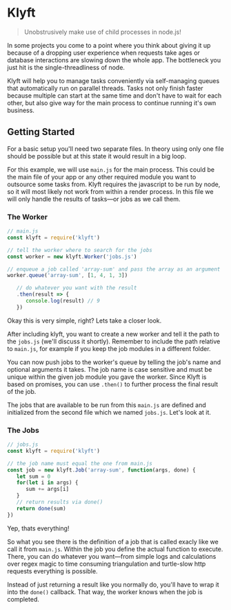 # Klyft

> Unobstrusively make use of child processes in node.js!

In some projects you come to a point where you think about giving it up because of a dropping user experience when requests take ages or database interactions are slowing down the whole app. The bottleneck you just hit is the single-threadliness of node.

Klyft will help you to manage tasks conveniently via self-managing queues that automatically run on parallel threads. Tasks not only finish faster because multiple can start at the same time and don't have to wait for each other, but also give way for the main process to continue running it's own business.

## Getting Started

For a basic setup you'll need two separate files. In theory using only one file should be possible but at this state it would result in a big loop.

For this example, we will use `main.js` for the main process. This could be the main file of your app or any other required module you want to outsource some tasks from. Klyft requires the javascript to be run by node, so it will most likely not work from within a render process. In this file we will only handle the results of tasks—or jobs as we call them.

### The Worker

```js
// main.js
const klyft = require('klyft')

// tell the worker where to search for the jobs
const worker = new klyft.Worker('jobs.js')

// enqueue a job called 'array-sum' and pass the array as an argument
worker.queue('array-sum', [1, 4, 1, 3])

   // do whatever you want with the result
   .then(result => {
      console.log(result) // 9
   })
```

Okay this is very simple, right? Lets take a closer look.

After including klyft, you want to create a new worker and tell it the path to the `jobs.js` (we'll discuss it shortly). Remember to include the path relative to `main.js`, for example if you keep the job modules in a different folder.

You can now push jobs to the worker's queue by telling the job's name and optional arguments it takes. The job name is case sensitive and must be unique within the given job module you gave the worker. Since Klyft is based on promises, you can use `.then()` to further process the final result of the job.

The jobs that are available to be run from this `main.js` are defined and initialized from the second file which we named `jobs.js`. Let's look at it.


### The Jobs

```js
// jobs.js
const klyft = require('klyft')

// the job name must equal the one from main.js
const job = new klyft.Job('array-sum', function(args, done) {
   let sum = 0
   for(let i in args) {
      sum += args[i]
   }
   // return results via done()
   return done(sum)
})
```

Yep, thats everything! 

So what you see there is the definition of a job that is called exacly like we call it from `main.js`. Within the job you define the actual function to execute. There, you can do whatever you want—from simple logs and calculations over regex magic to time consuming triangulation and turtle-slow http requests everything is possible.

Instead of just returning a result like you normally do, you'll have to wrap it into the `done()` callback. That way, the worker knows when the job is completed.
